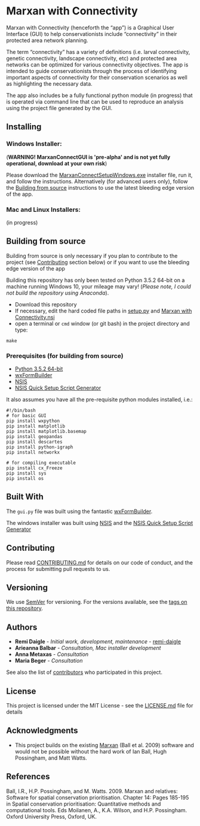# Marxan with Connectivity

Marxan with Connectivity (henceforth the “app”) is a Graphical User Interface (GUI) to help conservationists include “connectivity” in their protected area network planning.

The term “connectivity” has a variety of definitions (i.e. larval connectivity, genetic connectivity, landscape connectivity, etc) and protected area networks can be optimized for various connectivity objectives. The app is intended to guide conservationists through the process of identifying important aspects of connectivity for their conservation scenarios as well as highlighting the necessary data.

The app also includes be a fully functional python module (in progress) that is operated via command line that can be used to reproduce an analysis using the project file generated by the GUI.

## Installing

### Windows Installer:

(**WARNING! MarxanConnectGUI is 'pre-alpha' and is not yet fully operational, download at your own risk**)

Please download the [MarxanConnectSetupWindows.exe](https://github.com/remi-daigle/MarxanConnectGUI/releases/download/0.0.0/MarxanConnectSetupWindows.exe) installer file, run it, and follow the instructions. Alternatively (for advanced users only), follow the [Building from source](https://github.com/remi-daigle/MarxanConnectGUI#building-from-source) instructions to use the latest bleeding edge version of the app.

### Mac and Linux Installers:
(in progress)

## Building from source

Building from source is only necessary if you plan to contribute to the project (see [Contributing](https://github.com/remi-daigle/MarxanConnectGUI/blob/master/README.md#Contributing) section below) or if you want to use the bleeding edge version of the app

Building this repository has only been tested on Python 3.5.2 64-bit on a machine running Windows 10, your mileage may vary! (*Please note, I could not build the repository using Anaconda*). 

* Download this repository
* If necessary, edit the hard coded file paths in [setup.py](https://github.com/remi-daigle/MarxanConnectGUI/blob/master/setup.py) and [Marxan with Connectivity.nsi](https://github.com/remi-daigle/MarxanConnectGUI/blob/master/Marxan%20with%20Connectivity.nsi)
* open a terminal or `cmd` window (or git bash) in the project directory and type:

```
make
```

### Prerequisites (for building from source)

* [Python 3.5.2 64-bit](https://www.python.org/downloads/release/python-352/)
* [wxFormBuilder](https://github.com/wxFormBuilder/wxFormBuilder)
* [NSIS](http://nsis.sourceforge.net/Main_Page)
* [NSIS Quick Setup Script Generator](http://nsis.sourceforge.net/NSIS_Quick_Setup_Script_Generator)

It also assumes you have all the pre-requisite python modules installed, i.e.:

```
#!/bin/bash
# for basic GUI
pip install wxpython
pip install matplotlib
pip install matplotlib.basemap
pip install geopandas
pip install descartes
pip install python-igraph
pip install networkx

# for compiling executable
pip install cx_Freeze
pip install sys
pip install os
```

## Built With

The `gui.py` file was built using the fantastic [wxFormBuilder](https://github.com/wxFormBuilder/wxFormBuilder).

The windows installer was built using [NSIS](http://nsis.sourceforge.net/Main_Page) and the [NSIS Quick Setup Script Generator](http://nsis.sourceforge.net/NSIS_Quick_Setup_Script_Generator)

## Contributing

Please read [CONTRIBUTING.md](https://github.com/remi-daigle/MarxanConnectGUI/blob/master/CONTRIBUTING.md) for details on our code of conduct, and the process for submitting pull requests to us.

## Versioning

We use [SemVer](http://semver.org/) for versioning. For the versions available, see the [tags on this repository](https://github.com/remi-daigle/MarxanConnectGUI/tags). 

## Authors

* **Remi Daigle** - *Initial work, development, maintenance* - [remi-daigle](https://github.com/remi-daigle)
* **Arieanna Balbar** - *Consultation, Mac installer development*
* **Anna Metaxas** - *Consultation*
* **Maria Beger** - *Consultation*

See also the list of [contributors](https://github.com/remi-daigle/MarxanConnectGUI/contributors) who participated in this project.

## License

This project is licensed under the MIT License - see the [LICENSE.md](https://github.com/remi-daigle/MarxanConnectGUI/blob/master/LICENSE) file for details

## Acknowledgments

* This project builds on the existing [Marxan](http://marxan.net/) (Ball et al. 2009) software and would not be possible without the hard work of Ian Ball, Hugh Possingham, and Matt Watts.

## References
Ball, I.R., H.P. Possingham, and M. Watts. 2009. Marxan and relatives: Software for spatial conservation prioritisation. Chapter 14: Pages 185-195 in Spatial conservation prioritisation: Quantitative methods and computational tools. Eds Moilanen, A., K.A. Wilson, and H.P. Possingham. Oxford University Press, Oxford, UK.
